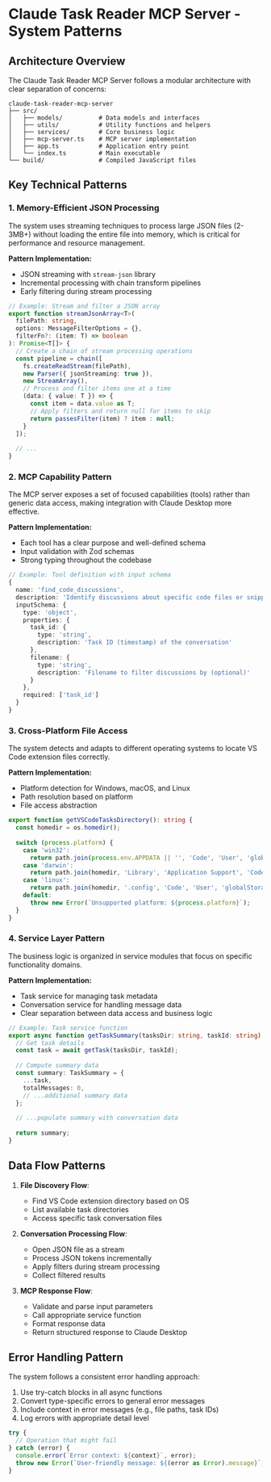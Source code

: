 # Claude Task Reader MCP Server - System Patterns

## Architecture Overview

The Claude Task Reader MCP Server follows a modular architecture with clear separation of concerns:

```
claude-task-reader-mcp-server
├── src/
│   ├── models/          # Data models and interfaces
│   ├── utils/           # Utility functions and helpers
│   ├── services/        # Core business logic
│   ├── mcp-server.ts    # MCP server implementation
│   ├── app.ts           # Application entry point
│   └── index.ts         # Main executable
└── build/               # Compiled JavaScript files
```

## Key Technical Patterns

### 1. Memory-Efficient JSON Processing

The system uses streaming techniques to process large JSON files (2-3MB+) without loading the entire file into memory, which is critical for performance and resource management.

**Pattern Implementation:**
- JSON streaming with `stream-json` library
- Incremental processing with chain transform pipelines
- Early filtering during stream processing

```typescript
// Example: Stream and filter a JSON array
export function streamJsonArray<T>(
  filePath: string, 
  options: MessageFilterOptions = {},
  filterFn?: (item: T) => boolean
): Promise<T[]> {
  // Create a chain of stream processing operations
  const pipeline = chain([
    fs.createReadStream(filePath),
    new Parser({ jsonStreaming: true }),
    new StreamArray(),
    // Process and filter items one at a time
    (data: { value: T }) => {
      const item = data.value as T;
      // Apply filters and return null for items to skip
      return passesFilter(item) ? item : null;
    }
  ]);
  
  // ...
}
```

### 2. MCP Capability Pattern

The MCP server exposes a set of focused capabilities (tools) rather than generic data access, making integration with Claude Desktop more effective.

**Pattern Implementation:**
- Each tool has a clear purpose and well-defined schema
- Input validation with Zod schemas
- Strong typing throughout the codebase

```typescript
// Example: Tool definition with input schema
{
  name: 'find_code_discussions',
  description: 'Identify discussions about specific code files or snippets',
  inputSchema: {
    type: 'object',
    properties: {
      task_id: {
        type: 'string',
        description: 'Task ID (timestamp) of the conversation'
      },
      filename: {
        type: 'string',
        description: 'Filename to filter discussions by (optional)'
      }
    },
    required: ['task_id']
  }
}
```

### 3. Cross-Platform File Access

The system detects and adapts to different operating systems to locate VS Code extension files correctly.

**Pattern Implementation:**
- Platform detection for Windows, macOS, and Linux
- Path resolution based on platform
- File access abstraction

```typescript
export function getVSCodeTasksDirectory(): string {
  const homedir = os.homedir();
  
  switch (process.platform) {
    case 'win32':
      return path.join(process.env.APPDATA || '', 'Code', 'User', 'globalStorage', 'saoudrizwan.claude-dev', 'tasks');
    case 'darwin':
      return path.join(homedir, 'Library', 'Application Support', 'Code', 'User', 'globalStorage', 'saoudrizwan.claude-dev', 'tasks');
    case 'linux':
      return path.join(homedir, '.config', 'Code', 'User', 'globalStorage', 'saoudrizwan.claude-dev', 'tasks');
    default:
      throw new Error(`Unsupported platform: ${process.platform}`);
  }
}
```

### 4. Service Layer Pattern

The business logic is organized in service modules that focus on specific functionality domains.

**Pattern Implementation:**
- Task service for managing task metadata
- Conversation service for handling message data
- Clear separation between data access and business logic

```typescript
// Example: Task service function
export async function getTaskSummary(tasksDir: string, taskId: string): Promise<TaskSummary> {
  // Get task details
  const task = await getTask(tasksDir, taskId);
  
  // Compute summary data
  const summary: TaskSummary = {
    ...task,
    totalMessages: 0,
    // ...additional summary data
  };
  
  // ...populate summary with conversation data
  
  return summary;
}
```

## Data Flow Patterns

1. **File Discovery Flow**:
   - Find VS Code extension directory based on OS
   - List available task directories
   - Access specific task conversation files

2. **Conversation Processing Flow**:
   - Open JSON file as a stream
   - Process JSON tokens incrementally
   - Apply filters during stream processing
   - Collect filtered results

3. **MCP Response Flow**:
   - Validate and parse input parameters
   - Call appropriate service function
   - Format response data
   - Return structured response to Claude Desktop

## Error Handling Pattern

The system follows a consistent error handling approach:

1. Use try-catch blocks in all async functions
2. Convert type-specific errors to general error messages
3. Include context in error messages (e.g., file paths, task IDs)
4. Log errors with appropriate detail level

```typescript
try {
  // Operation that might fail
} catch (error) {
  console.error(`Error context: ${context}`, error);
  throw new Error(`User-friendly message: ${(error as Error).message}`);
}
